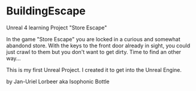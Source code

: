 # BuildingEscape
Unreal 4 learning Project "Store Escape"

In the game "Store Escape" you are locked in a curious and somewhat abandond store.
With the keys to the front door already in sight, you could just crawl to them but you don't want to get dirty.
Time to find an other way...

This is my first Unreal Project. I created it to get into the Unreal Engine. 

 by Jan-Uriel Lorbeer aka Isophonic Bottle
